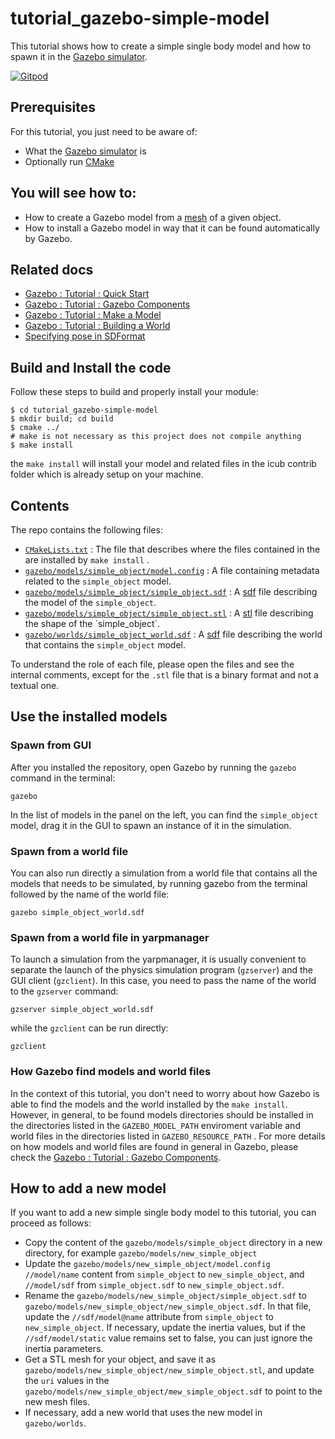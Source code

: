 # tutorial_gazebo-simple-model
This tutorial shows how to create a simple single body model and how to spawn it in the [Gazebo simulator](http://gazebosim.org/). 

[![Gitpod](https://gitpod.io/button/open-in-gitpod.svg)](https://gitpod.io/from-referrer)

## Prerequisites

For this tutorial, you just need to be aware of:
- What the [Gazebo simulator](http://gazebosim.org/) is
- Optionally run [CMake](https://cmake.org/)

## You will see how to:
- How to create a Gazebo model from a [mesh](https://en.wikipedia.org/wiki/Polygon_mesh) of a given object.
- How to install a Gazebo model in way that it can be found automatically by Gazebo.

## Related docs 
- [Gazebo : Tutorial : Quick Start](http://gazebosim.org/tutorials?tut=quick_start)
- [Gazebo : Tutorial : Gazebo Components](http://gazebosim.org/tutorials?tut=components)
- [Gazebo : Tutorial : Make a Model](http://gazebosim.org/tutorials?tut=build_model)
- [Gazebo : Tutorial : Building a World](http://gazebosim.org/tutorials?tut=build_world)
- [Specifying pose in SDFormat](http://sdformat.org/tutorials?tut=specify_pose)

## Build and Install the code
Follow these steps to build and properly install your module: 
```
$ cd tutorial_gazebo-simple-model
$ mkdir build; cd build
$ cmake ../
# make is not necessary as this project does not compile anything
$ make install
```
the `make install` will install your model and related files in the icub contrib folder which is already setup on your machine. 

## Contents
The repo contains the following files: 
* [`CMakeLists.txt`](CMakeLists.txt) : The file that describes where the files contained in the are installed by `make install` . 
* [`gazebo/models/simple_object/model.config`](gazebo/models/simple_object/model.config) : A file containing metadata related to the `simple_object` model. 
* [`gazebo/models/simple_object/simple_object.sdf`](gazebo/models/simple_object/simple_object.sdf) : A [sdf](http://sdformat.org/) file describing the model of the `simple_object`.
* [`gazebo/models/simple_object/simple_object.stl`](gazebo/models/simple_object/simple_object.stl) : A [stl](https://en.wikipedia.org/wiki/STL_(file_format)) file describing the shape of the `simple_object`.
* [`gazebo/worlds/simple_object_world.sdf`](gazebo/models/simple_object/simple_object.sdf) : A [sdf](http://sdformat.org/) file describing the world that contains the `simple_object` model. 

To understand the role of each file, please open the files and see the internal comments, except for the `.stl` file that is 
a binary format and not a textual one.  

## Use the installed models 

### Spawn from GUI
After you installed the repository, open Gazebo by running the `gazebo` command in the terminal: 
~~~
gazebo
~~~
In the list of models in the panel on the left, you can find the `simple_object` model, drag it in the GUI to spawn an instance of it in the simulation.

### Spawn from a world file 
You can also run directly a simulation from a world file that contains all the models that needs to be simulated, 
by running gazebo from the terminal followed by the name of the world file: 
~~~
gazebo simple_object_world.sdf
~~~

### Spawn from a world file in yarpmanager
To launch a simulation from the yarpmanager, it is usually convenient to separate the launch 
of the physics simulation program (`gzserver`) and the GUI client (`gzclient`). In this case, 
you need to pass the name of the world to the `gzserver` command:
~~~
gzserver simple_object_world.sdf
~~~
while the `gzclient` can be run directly: 
~~~
gzclient
~~~

### How Gazebo find models and world files 
In the context of this tutorial, you don't need to worry about how Gazebo is able to find the models 
and the world installed by the `make install`. 
However, in general, to be found models directories should be installed in the directories listed in the 
`GAZEBO_MODEL_PATH` enviroment variable and world files in the directories listed in `GAZEBO_RESOURCE_PATH` . 
For more details on how models and world files are found in general in Gazebo, please check the [Gazebo : Tutorial : Gazebo Components](http://gazebosim.org/tutorials?tut=components).

## How to add a new model
If you want to add a new simple single body model to this tutorial, you can proceed as follows: 
* Copy the content of the `gazebo/models/simple_object` directory in a new directory, for example `gazebo/models/new_simple_object`
* Update the `gazebo/models/new_simple_object/model.config` `//model/name` content from `simple_object`
  to `new_simple_object`, and `//model/sdf` from `simple_object.sdf` to `new_simple_object.sdf`.
* Rename the `gazebo/models/new_simple_object/simple_object.sdf` to `gazebo/models/new_simple_object/new_simple_object.sdf`.
  In that file, update the `//sdf/model@name` attribute from `simple_object` to `new_simple_object`. If necessary,
  update the inertia values, but if the `//sdf/model/static` value remains set to false, you can just ignore the inertia parameters. 
* Get a STL mesh for your object, and save it as `gazebo/models/new_simple_object/new_simple_object.stl`, and update the `uri` values 
  in the `gazebo/models/new_simple_object/mew_simple_object.sdf` to point to the new mesh files. 
* If necessary, add a new world that uses the new model in `gazebo/worlds`.
